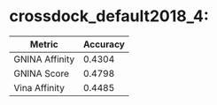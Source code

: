 # crossdock_default2018_4:
Metric | Accuracy
-----|-----
GNINA Affinity | 0.4304
GNINA Score | 0.4798
Vina Affinity | 0.4485